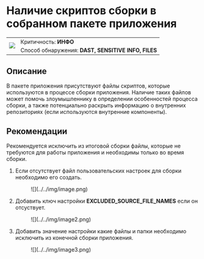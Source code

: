 # Наличие скриптов сборки в собранном пакете приложения

<table class='noborder'>
    <colgroup>
      <col/>
      <col/>
    </colgroup>
    <tbody>
      <tr>
        <td rowspan="2"><img src="../../../img/defekt_info.png"/></td>
        <td>Критичность:<strong> ИНФО</strong></td>
      </tr>
      <tr>
        <td>Способ обнаружения:<strong> DAST, SENSITIVE INFO, FILES</strong></td>
      </tr>
    </tbody>
</table>

## Описание

В пакете приложения присутствуют файлы скриптов, которые используются в процессе сборки приложения. Наличие таких файлов может помочь злоумышленнику в определении особенностей процесса сборки, а также потенциально раскрыть информацию о внутренних репозиториях (если используются внутренние компоненты).

## Рекомендации

Рекомендуется исключить из итоговой сборки файлы, которые не требуются для работы приложения и необходимы только во время сборки.

1. Если отсутствует файл пользовательских настроек для сборки необходимо его создать.

    <figure markdown>
    ![](../../img/image.png)
    </figure>

2. Добавить ключ настройки **EXCLUDED_SOURCE_FILE_NAMES** если он отсуствует.

    <figure markdown>
    ![](../../img/image2.png)
    </figure>

3. Добавить значение настройки какие файлы и папки необходимо исключить из конечной сборки приложения.

    <figure markdown>
    ![](../../img/image3.png)
    </figure>